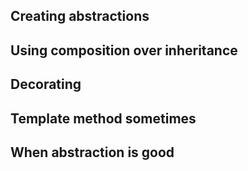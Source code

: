## Creating abstractions

## Using composition over inheritance

## Decorating

## Template method sometimes

## When abstraction is good
